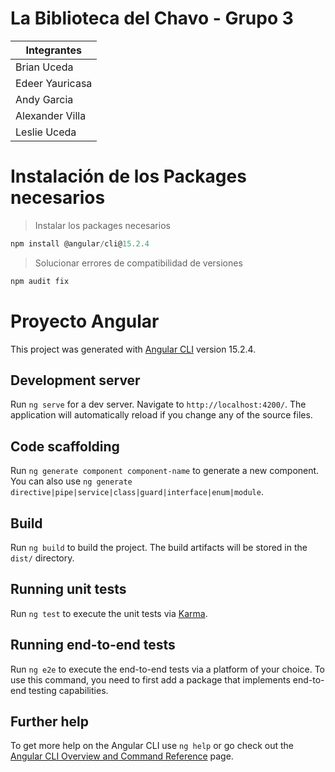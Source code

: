 # La Biblioteca del Chavo - Grupo 3

| Integrantes     |
| --------------- |
| Brian Uceda     |
| Edeer Yauricasa |
| Andy Garcia     |
| Alexander Villa |
| Leslie Uceda    |

# Instalación de los Packages necesarios

> Instalar los packages necesarios

```powershell
npm install @angular/cli@15.2.4
```

> Solucionar errores de compatibilidad de versiones

```powershell
npm audit fix
```

# Proyecto Angular

This project was generated with [Angular CLI](https://github.com/angular/angular-cli) version 15.2.4.

## Development server

Run `ng serve` for a dev server. Navigate to `http://localhost:4200/`. The application will automatically reload if you change any of the source files.

## Code scaffolding

Run `ng generate component component-name` to generate a new component. You can also use `ng generate directive|pipe|service|class|guard|interface|enum|module`.

## Build

Run `ng build` to build the project. The build artifacts will be stored in the `dist/` directory.

## Running unit tests

Run `ng test` to execute the unit tests via [Karma](https://karma-runner.github.io).

## Running end-to-end tests

Run `ng e2e` to execute the end-to-end tests via a platform of your choice. To use this command, you need to first add a package that implements end-to-end testing capabilities.

## Further help

To get more help on the Angular CLI use `ng help` or go check out the [Angular CLI Overview and Command Reference](https://angular.io/cli) page.

